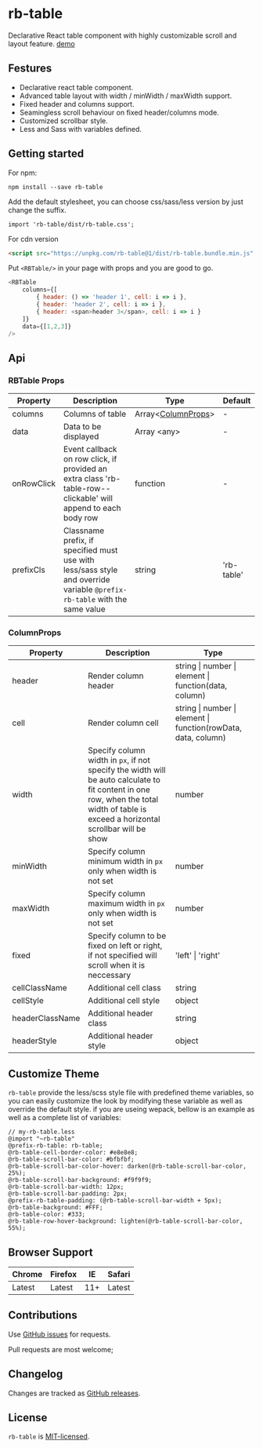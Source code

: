# rb-table

Declarative React table component with highly customizable scroll and layout feature. [demo](https://sijiecai.github.io/rb-table/index.html)

## Festures
- Declarative react table component.
- Advanced table layout with width / minWidth / maxWidth support.
- Fixed header and columns support.
- Seamingless scroll behaviour on fixed header/columns mode.  
- Customized scrollbar style.
- Less and Sass with variables defined.

## Getting started
For npm:
```
npm install --save rb-table
```
Add the default stylesheet, you can choose css/sass/less version by just change the suffix.
```shell
import 'rb-table/dist/rb-table.css';
```
For cdn version

```html
<script src="https://unpkg.com/rb-table@1/dist/rb-table.bundle.min.js" crossorigin></script>
```
Put `<RBTable/>` in your page with props and you are good to go.

```javascript
<RBTable 
	columns={[
		{ header: () => 'header 1', cell: i => i },
		{ header: 'header 2', cell: i => i },
		{ header: <span>header 3</span>, cell: i => i }
	]}
    data={[1,2,3]}
/>
```

## Api

### RBTable Props
| Property  | Description  | Type  | Default  |
| ------------ | ------------ | ------------ | ------------ |
| columns | Columns of table  | Array<[ColumnProps](#ColumnProps)>  | - |
|  data | Data to be displayed  | Array	&#60;any&#62;  | - |
| onRowClick  | Event callback on row click, if provided an extra class 'rb-table-row--clickable' will append to each body row    | function  | - |
| prefixCls  | Classname prefix, if specified must use with less/sass style and override  variable `@prefix-rb-table` with the same value | string  | 'rb-table' |

### ColumnProps

| Property  | Description  | Type  |
| ------------ | ------------ | ------------ |
| header | Render column header  | string &#124; number &#124; element &#124; function(data, column)  |
|  cell | Render column cell  | string &#124; number &#124; element &#124; function(rowData, data, column)  |
|  width | Specify column width in `px`, if not specify the width will be auto calculate to fit content in one row, when the total width of table is exceed a horizontal scrollbar will be show | number |
|  minWidth | Specify column minimum  width in `px` only when width is not set | number |
|  maxWidth | Specify column maximum width in `px` only when width is not set | number |
|  fixed | Specify column to be fixed on left or right, if not specified will scroll when it is neccessary  | 'left' &#124; 'right' |
|  cellClassName | Additional cell class | string |
|  cellStyle | Additional cell style | object |
|  headerClassName | Additional header class | string |
|  headerStyle | Additional header style | object |


## Customize Theme
`rb-table` provide the less/scss style file with predefined theme variables, so you can easily customize the look by modifying these variable as well as override the default style. if you are useing wepack, bellow is an example as well as a complete list of variables:
```less
// my-rb-table.less
@import "~rb-table"
@prefix-rb-table: rb-table;
@rb-table-cell-border-color: #e8e8e8;
@rb-table-scroll-bar-color: #bfbfbf;
@rb-table-scroll-bar-color-hover: darken(@rb-table-scroll-bar-color, 25%);
@rb-table-scroll-bar-background: #f9f9f9;
@rb-table-scroll-bar-width: 12px;
@rb-table-scroll-bar-padding: 2px;
@prefix-rb-table-padding: (@rb-table-scroll-bar-width + 5px);
@rb-table-background: #FFF;
@rb-table-color: #333;
@rb-table-row-hover-background: lighten(@rb-table-scroll-bar-color, 55%);
```

Browser Support
------------

| Chrome        | Firefox           | IE  | Safari 
--- | --- | --- | --- |
| Latest | Latest | 11+ | Latest |

Contributions
------------

Use [GitHub issues](https://github.com/sijiecai/rb-table/issues) for requests.

Pull requests are most welcome; 

Changelog
---------

Changes are tracked as [GitHub releases](https://github.com/sijiecai/rb-table/releases).


License
-------

`rb-table` is [MIT-licensed](https://github.com/SijieCai/rb-table/blob/master/LICENSE).